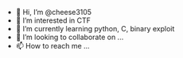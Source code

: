 - 👋 Hi, I’m @cheese3105
- 👀 I’m interested in CTF
- 🌱 I’m currently learning python, C, binary exploit
- 💞️ I’m looking to collaborate on ...
- 📫 How to reach me ...

<!---
cheese3105/cheese3105 is a ✨ special ✨ repository because its `README.md` (this file) appears on your GitHub profile.
You can click the Preview link to take a look at your changes.
--->
